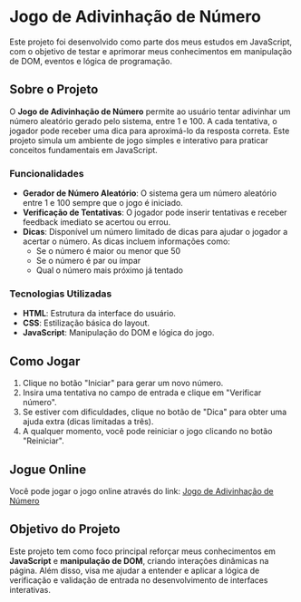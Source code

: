 # Jogo de Adivinhação de Número

Este projeto foi desenvolvido como parte dos meus estudos em JavaScript, com o objetivo de testar e aprimorar meus conhecimentos em manipulação de DOM, eventos e lógica de programação.

## Sobre o Projeto

O **Jogo de Adivinhação de Número** permite ao usuário tentar adivinhar um número aleatório gerado pelo sistema, entre 1 e 100. A cada tentativa, o jogador pode receber uma dica para aproximá-lo da resposta correta. Este projeto simula um ambiente de jogo simples e interativo para praticar conceitos fundamentais em JavaScript.

### Funcionalidades

- **Gerador de Número Aleatório**: O sistema gera um número aleatório entre 1 e 100 sempre que o jogo é iniciado.
- **Verificação de Tentativas**: O jogador pode inserir tentativas e receber feedback imediato se acertou ou errou.
- **Dicas**: Disponível um número limitado de dicas para ajudar o jogador a acertar o número. As dicas incluem informações como:
  - Se o número é maior ou menor que 50
  - Se o número é par ou ímpar
  - Qual o número mais próximo já tentado

### Tecnologias Utilizadas

- **HTML**: Estrutura da interface do usuário.
- **CSS**: Estilização básica do layout.
- **JavaScript**: Manipulação do DOM e lógica do jogo.

## Como Jogar

1. Clique no botão "Iniciar" para gerar um novo número.
2. Insira uma tentativa no campo de entrada e clique em "Verificar número".
3. Se estiver com dificuldades, clique no botão de "Dica" para obter uma ajuda extra (dicas limitadas a três).
4. A qualquer momento, você pode reiniciar o jogo clicando no botão "Reiniciar".

## Jogue Online

Você pode jogar o jogo online através do link: [Jogo de Adivinhação de Número](https://kayoweiber.github.io/Jogo-do-adivinhe-o-numero/)

## Objetivo do Projeto

Este projeto tem como foco principal reforçar meus conhecimentos em **JavaScript** e **manipulação de DOM**, criando interações dinâmicas na página. Além disso, visa me ajudar a entender e aplicar a lógica de verificação e validação de entrada no desenvolvimento de interfaces interativas.
